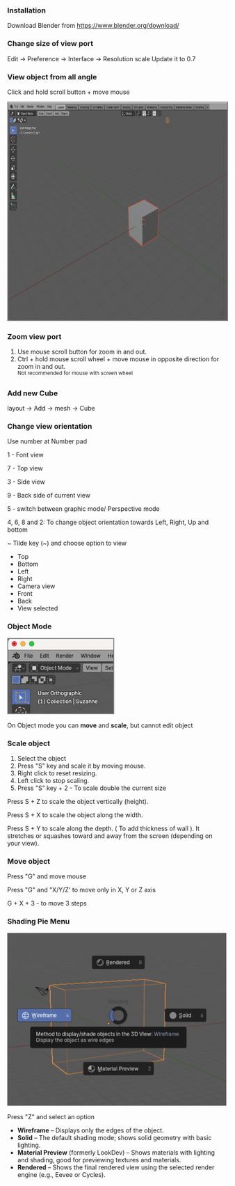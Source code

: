 
### Installation
Download Blender from https://www.blender.org/download/

### Change size of view port
Edit -> Preference -> Interface -> Resolution scale
Update it to 0.7

### View object from all angle

Click and hold scroll button + move mouse

<img height=500 src="img/01-scroll.png" style="border: 2px gray solid">

### Zoom view port

1. Use mouse scroll button for zoom in and out.
2. Ctrl + hold mouse scroll wheel + move mouse in opposite direction for zoom in and out.<br><sup>Not recommended for mouse with screen wheel</sup> 

### Add new Cube

layout -> Add -> mesh -> Cube

### Change view orientation

Use number at Number pad

1 - Font view

7 - Top view

3 - Side view

9 - Back side of current view

5 - switch between graphic mode/ Perspective mode
 
4, 6, 8 and 2: To change object orientation towards Left, Right, Up and bottom

~  Tilde key (~) and choose option to view 
- Top
- Bottom
- Left
- Right
- Camera view
- Front
- Back
- View selected


### Object Mode

 <img src="img/Object-mode.png" style="border: 2px gray solid">
 
On Object mode you can **move** and **scale**, but cannot edit object

### Scale object
1. Select the object
2. Press "S" key and scale it by moving mouse.
3. Right click to reset resizing.
4. Left click to stop scaling.
5. Press "S" key + 2 - To scale double the current size


Press S + Z to scale the object vertically (height).

Press S + X to scale the object along the width.

Press S + Y to scale along the depth. ( To add thickness of wall ). 
It stretches or squashes toward and away from the screen (depending on your view).

### Move object

Press "G" and move mouse

Press "G" and "X/Y/Z' to move only in X, Y or Z axis

G + X + 3 - to move 3 steps

### Shading Pie Menu

<img src="/img/shading-pie-menu.png">

Press "Z" and select an option

- **Wireframe** – Displays only the edges of the object.
- **Solid** – The default shading mode; shows solid geometry with basic lighting.
- **Material Preview** (formerly LookDev) – Shows materials with lighting and shading, good for previewing textures and materials.
- **Rendered** – Shows the final rendered view using the selected render engine (e.g., Eevee or Cycles).